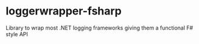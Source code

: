 # loggerwrapper-fsharp
Library to wrap most .NET logging frameworks giving them a functional F# style API
